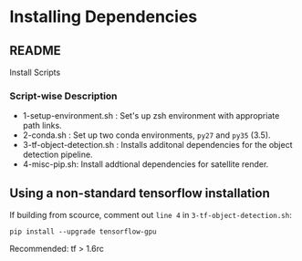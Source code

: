 # Installing Dependencies

## README

Install Scripts

### Script-wise Description

* 1-setup-environment.sh  : Set's up zsh environment with appropriate path links.
* 2-conda.sh  : Set up two conda environments, `py27` and `py35` \(3.5\).
* 3-tf-object-detection.sh  : Installs additonal dependencies for the object detection pipeline.
* 4-misc-pip.sh: Install addtional dependencies for satellite render.

## Using a non-standard tensorflow installation

If building from scource, comment out `line 4` in `3-tf-object-detection.sh`:

```text
pip install --upgrade tensorflow-gpu
```

Recommended: tf &gt; 1.6rc

